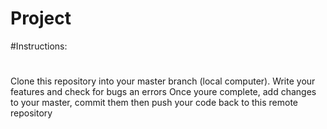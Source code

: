 # Project

#Instructions:
#
Clone this repository into your master branch (local computer). 
Write your features and check for bugs an errors
Once youre complete, add changes to your master, commit them then push your code back to this remote repository 
